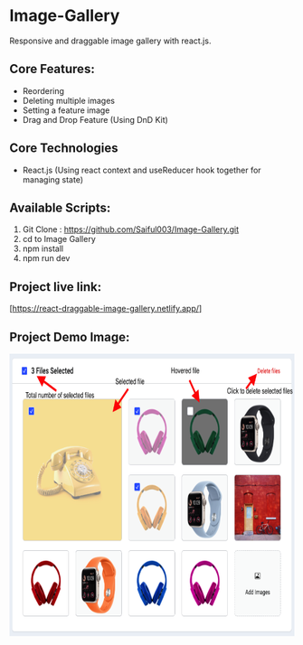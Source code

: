 # Image-Gallery

Responsive and draggable image gallery with react.js.

## Core Features:

- Reordering
- Deleting multiple images
- Setting a feature image
- Drag and Drop Feature (Using DnD Kit)

## Core Technologies

- React.js (Using react context and useReducer hook together for managing state)

## Available Scripts:

1. Git Clone : https://github.com/Saiful003/Image-Gallery.git
2. cd to Image Gallery
3. npm install
4. npm run dev

## Project live link:

[https://react-draggable-image-gallery.netlify.app/]

## Project Demo Image:

<img src="./src/assets/Images/image-gallery-screenshot.png" width="100%" height="500px">
